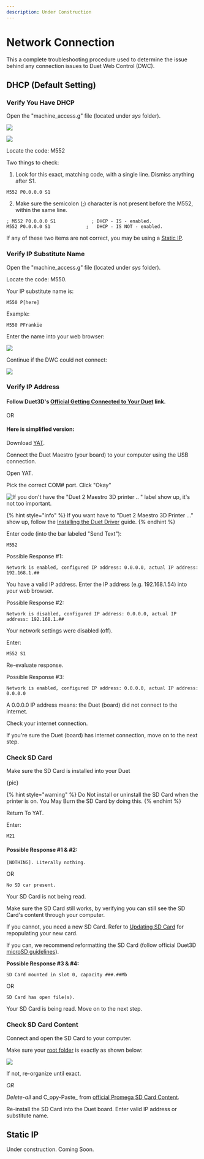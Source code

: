 ```yaml
---
description: Under Construction
---
```


# Network Connection

This a complete troubleshooting procedure used to determine the issue behind any connection issues to Duet Web Control \(DWC\).

## DHCP  \(Default Setting\)

### Verify You Have DHCP

Open the "machine\_access.g" file \(located under _sys_ folder\). 

![](../.gitbook/assets/machine-access.PNG)

![](../.gitbook/assets/machine-access-2.PNG)

Locate the code: M552

Two things to check:

1. Look for this exact, matching code, with a single line. Dismiss anything after S1.

```text
M552 P0.0.0.0 S1
```

   2. Make sure the semicolon \(**;**\) character is not present before the M552, within the same line.

```text
; M552 P0.0.0.0 S1             ; DHCP - IS - enabled.
M552 P0.0.0.0 S1             ;   DHCP - IS NOT - enabled.
```

If any of these two items are not correct, you may be using a [Static IP](network-connection.md#static-ip).

### Verify IP Substitute Name

Open the "machine\_access.g" file \(located under _sys_ folder\). 

Locate the code: M550.

Your IP substitute name is:

```text
M550 P[here]
```

Example:

```text
M550 PFrankie
```

Enter the name into your web browser: 

![](../.gitbook/assets/ip-name.PNG)

Continue if the DWC could not connect:

![](../.gitbook/assets/ip-name-not-found.PNG)

### Verify IP Address

#### Follow Duet3D's [Official Getting Connected to Your Duet](https://duet3d.dozuki.com/Guide/1.%29+Getting+Connected+to+your+Duet/7) link.

OR

#### Here is simplified version:

Download [YAT](https://sourceforge.net/projects/y-a-terminal/).

Connect the Duet Maestro \(your board\) to your computer using the USB connection.

Open YAT.

Pick the correct COM\# port. Click "Okay"

![If you don&apos;t have the &quot;Duet 2 Maestro 3D printer .. &quot; label show up, it&apos;s not too important.](../.gitbook/assets/yat.PNG)

{% hint style="info" %}
If you want have to "Duet 2 Maestro 3D Printer ..." show up, follow the [Installing the Duet Driver](../documentation/software-firmware/duet-driver.md#how-to-install) guide.
{% endhint %}

Enter code \(into the bar labeled "Send Text"\):

```text
M552
```



Possible Response \#1:

```text
Network is enabled, configured IP address: 0.0.0.0, actual IP address: 192.168.1.##
```

You have a valid IP address. Enter the IP address \(e.g. 192.168.1.54\) into your web browser. 



Possible Response \#2:

```text
Network is disabled, configured IP address: 0.0.0.0, actual IP address: 192.168.1.##
```

Your network settings were disabled \(off\). 

Enter: 

```text
M552 S1
```

Re-evaluate response.



Possible Response \#3:

```text
Network is enabled, configured IP address: 0.0.0.0, actual IP address: 0.0.0.0
```

A 0.0.0.0 IP address means: the Duet \(board\) did not connect to the internet.

Check your internet connection. 

If you're sure the Duet \(board\) has internet connection, move on to the next step.



### Check SD Card 

Make sure the SD Card is installed into your Duet

{pic}

{% hint style="warning" %}
Do Not install or uninstall the SD Card when the printer is on. You May Burn the SD Card by doing this.
{% endhint %}

Return To YAT.

Enter:

```text
M21
```

#### Possible Response \#1 & \#2:

```text
[NOTHING]. Literally nothing.
```

OR

```text
No SD car present.
```

Your SD Card is not being read. 

Make sure the SD Card still works, by verifying you can still see the SD Card's content through your computer.

If you cannot, you need a new SD Card. Refer to [Updating SD Card](../getting-started-1/updating-sd-card-structure.md) for repopulating your new card.

If you can, we recommend reformatting the SD Card \(follow official Duet3D [microSD guidelines](https://duet3d.dozuki.com/Wiki/SD_Card)\).



**Possible Response \#3 & \#4:**

```text
SD Card mounted in slot 0, capacity ###.##Mb
```

OR

```text
SD Card has open file(s).
```

Your SD Card is being read. Move on to the next step.



### Check SD Card Content

Connect and open the SD Card to your computer.

Make sure your [root folder](https://gopro.com/help/articles/How_To/How-to-Find-the-Root-Level-of-Your-SD-Card) is exactly as shown below:

![](../.gitbook/assets/machine-access.PNG)

If not, re-organize until exact.

_OR_

_Delete-all_ and C_opy-Paste_ from [official Promega SD Card Content](https://github.com/PrintM3D/Promega/tree/devel/SD%20Card%20Structure).

Re-install the SD Card into the Duet board. Enter valid IP address or substitute name. 

## Static IP

Under construction. Coming Soon.

